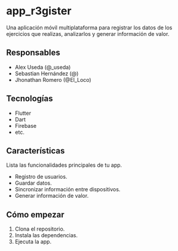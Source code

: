 # app_r3gister

Una aplicación móvil multiplataforma para registrar los datos de los ejercicios que realizas, analizarlos y generar información de valor.

## Responsables

* Alex Useda (@_useda)
* Sebastian Hernández (@)
* Jhonathan Romero (@El_Loco)

## Tecnologías

* Flutter
* Dart
* Firebase
* etc.

## Características

Lista las funcionalidades principales de tu app.

* Registro de usuarios.
* Guardar datos.
* Sincronizar información entre dispositivos.
* Generar información de valor.

## Cómo empezar

1.  Clona el repositorio.
2.  Instala las dependencias.
3.  Ejecuta la app.